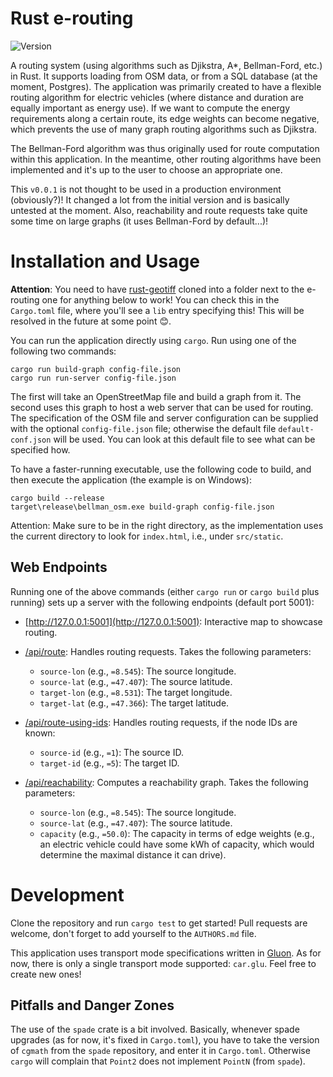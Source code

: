 # Rust e-routing

![Version](https://img.shields.io/badge/version-v0.0.1-red.svg)

A routing system (using algorithms such as Djikstra, A*, Bellman-Ford, etc.) in Rust. It supports loading from OSM data, or from a SQL database (at the moment, Postgres). The application was primarily created to have a flexible routing algorithm for electric vehicles (where distance and duration are equally important as energy use). If we want to compute the energy requirements along a certain route, its edge weights can become negative, which prevents the use of many graph routing algorithms such as Djikstra.

The Bellman-Ford algorithm was thus originally used for route computation within this application. In the meantime, other routing algorithms have been implemented and it's up to the user to choose an appropriate one.

This `v0.0.1` is not thought to be used in a production environment (obviously?)! It changed a lot from the initial version and is basically untested at the moment. Also, reachability and route requests take quite some time on large graphs (it uses Bellman-Ford by default...)!

# Installation and Usage

**Attention**: You need to have [rust-geotiff](https://github.com/dominikbucher/rust-geotiff) cloned into a folder next to the e-routing one for anything below to work! You can check this in the `Cargo.toml` file, where you'll see a `lib` entry specifying this! This will be resolved in the future at some point 😊.

You can run the application directly using `cargo`. Run using one of the following two commands:

```shell
cargo run build-graph config-file.json
cargo run run-server config-file.json
```

The first will take an OpenStreetMap file and build a graph from it. The second uses this graph to host a web server that can be used for routing. The specification of the OSM file and server configuration can be supplied with the optional `config-file.json` file; otherwise the default file `default-conf.json` will be used. You can look at this default file to see what can be specified how.

To have a faster-running executable, use the following code to build, and then execute the application (the example is on Windows):

```shell
cargo build --release
target\release\bellman_osm.exe build-graph config-file.json
```

Attention: Make sure to be in the right directory, as the implementation uses the current directory to look for `index.html`, i.e., under `src/static`.

## Web Endpoints

Running one of the above commands (either `cargo run` or `cargo build` plus running) sets up a server with the following endpoints (default port 5001):

* [http://127.0.0.1:5001](http://127.0.0.1:5001): Interactive map to showcase routing.

* [/api/route](http://127.0.0.1:5001/api/route): Handles routing requests. Takes the following parameters:

  * `source-lon` (e.g., `=8.545`): The source longitude.
  * `source-lat` (e.g., `=47.407`): The source latitude.
  * `target-lon` (e.g., `=8.531`): The target longitude.
  * `target-lat` (e.g., `=47.366`): The target latitude.

* [/api/route-using-ids](http://127.0.0.1:5001/api/route-using-ids): Handles routing requests, if the node IDs are known:

  * `source-id` (e.g., `=1`): The source ID.
  * `target-id` (e.g., `=5`): The target ID.

* [/api/reachability](http://127.0.0.1:5001/api/reachability): Computes a reachability graph. Takes the following parameters:

  * `source-lon` (e.g., `=8.545`): The source longitude.
  * `source-lat` (e.g., `=47.407`): The source latitude.
  * `capacity` (e.g., `=50.0`): The capacity in terms of edge weights (e.g., an electric vehicle could have some kWh of capacity, which would determine the maximal distance it can drive).

# Development

Clone the repository and run `cargo test` to get started! Pull requests are welcome, don't forget to add yourself to the `AUTHORS.md` file.

This application uses transport mode specifications written in [Gluon](https://github.com/gluon-lang/gluon). As for now, there is only a single transport mode supported: `car.glu`. Feel free to create new ones!

## Pitfalls and Danger Zones

The use of the `spade` crate is a bit involved. Basically, whenever spade upgrades (as for now, it's fixed in `Cargo.toml`), you have to take the version of `cgmath` from the `spade` repository, and enter it in `Cargo.toml`. Otherwise `cargo` will complain that `Point2` does not implement `PointN` (from `spade`). 